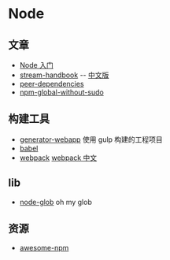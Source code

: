 # Node

## 文章

- [Node 入门](https://www.nodebeginner.org/index-zh-cn.html)
- [stream-handbook](https://github.com/substack/stream-handbook) -- [中文版](https://github.com/jabez128/stream-handbook)
- [peer-dependencies](https://blog.domenic.me/peer-dependencies/)
- [npm-global-without-sudo](https://github.com/sindresorhus/guides/blob/master/npm-global-without-sudo.md)

## 构建工具

- [generator-webapp](https://github.com/yeoman/generator-webapp) 使用 gulp 构建的工程项目
- [babel](https://github.com/babel/babel)
- [webpack](https://webpack.js.org/concepts/) [webpack 中文](https://doc.webpack-china.org/concepts/)

## lib

- [node-glob](https://github.com/isaacs/node-glob) oh my glob

## 资源

- [awesome-npm](https://github.com/sindresorhus/awesome-npm)
